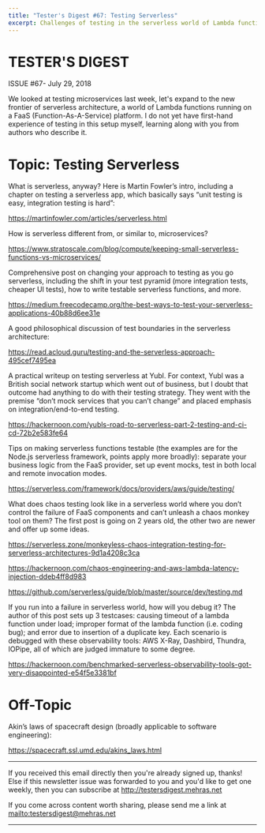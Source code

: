 ```yaml
---
title: "Tester's Digest #67: Testing Serverless"
excerpt: Challenges of testing in the serverless world of Lambda functions running on a FaaS platform
---
```


TESTER'S DIGEST
===============
ISSUE #67- July 29, 2018

We looked at testing microservices last week, let's expand to the new frontier of serverless architecture, a world of Lambda functions running on a FaaS (Function-As-A-Service) platform. I do not yet have first-hand experience of testing in this setup myself, learning along with you from authors who describe it.

Topic: Testing Serverless
=========================

What is serverless, anyway? Here is Martin Fowler’s intro, including a chapter on testing a serverless app, which basically says “unit testing is easy, integration testing is hard”:

<https://martinfowler.com/articles/serverless.html>

How is serverless different from, or similar to, microservices?

<https://www.stratoscale.com/blog/compute/keeping-small-serverless-functions-vs-microservices/>

Comprehensive post on changing your approach to testing as you go serverless, including the shift in your test pyramid (more integration tests, cheaper UI tests), how to write testable serverless functions, and more.

<https://medium.freecodecamp.org/the-best-ways-to-test-your-serverless-applications-40b88d6ee31e>

A good philosophical discussion of test boundaries in the serverless architecture:

<https://read.acloud.guru/testing-and-the-serverless-approach-495cef7495ea>

A practical writeup on testing serverless at Yubl. For context, Yubl was a British social network startup which went out of business, but I doubt that outcome had anything to do with their testing strategy. They went with the premise “don’t mock services that you can’t change” and placed emphasis on integration/end-to-end testing.

<https://hackernoon.com/yubls-road-to-serverless-part-2-testing-and-ci-cd-72b2e583fe64>

Tips on making serverless functions testable (the examples are for the Node.js serverless framework, points apply more broadly): separate your business logic from the FaaS provider, set up event mocks, test in both local and remote invocation modes.

<https://serverless.com/framework/docs/providers/aws/guide/testing/>

What does chaos testing look like in a serverless world where you don’t control the failure of FaaS components and can’t unleash a chaos monkey tool on them? The first post is going on 2 years old, the other two are newer and offer up some ideas.

<https://serverless.zone/monkeyless-chaos-integration-testing-for-serverless-architectures-9d1a4208c3ca>

<https://hackernoon.com/chaos-engineering-and-aws-lambda-latency-injection-ddeb4ff8d983>

<https://github.com/serverless/guide/blob/master/source/dev/testing.md>

If you run into a failure in serverless world, how will you debug it? The author of this post sets up 3 testcases: causing timeout of a lambda function under load; improper format of the lambda function (i.e. coding bug); and error due to insertion of a duplicate key. Each scenario is debugged with these observability tools: AWS X-Ray, Dashbird, Thundra, IOPipe, all of which are judged immature to some degree.

<https://hackernoon.com/benchmarked-serverless-observability-tools-got-very-disappointed-e54f5e3381bf>


Off-Topic
=========

Akin’s laws of spacecraft design (broadly applicable to software engineering):

<https://spacecraft.ssl.umd.edu/akins_laws.html>

---

If you received this email directly then you're already signed up, thanks! Else
if this newsletter issue was forwarded to you and you'd like to get one weekly,
then you can subscribe at <http://testersdigest.mehras.net>

If you come across content worth sharing, please send me a link at
<mailto:testersdigest@mehras.net>

---
